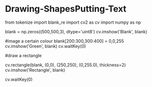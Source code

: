 # Drawing-ShapesPutting-Text

from tokenize import blank_re
import cv2 as cv
import numpy as np

blank = np.zeros((500,500,3), dtype='uint8')
cv.imshow('Blank', blank)

#image a certain colour
blank[200:300,300:400] = 0,0,255
cv.imshow('Green', blank)
cv.waitKey(0) 

#draw a rectangle

cv.rectangle(blank, (0,0), (250,250), (0,255.0), thickness=2)
cv.imshow('Rectangle', blank)

cv.waitKey(0)
